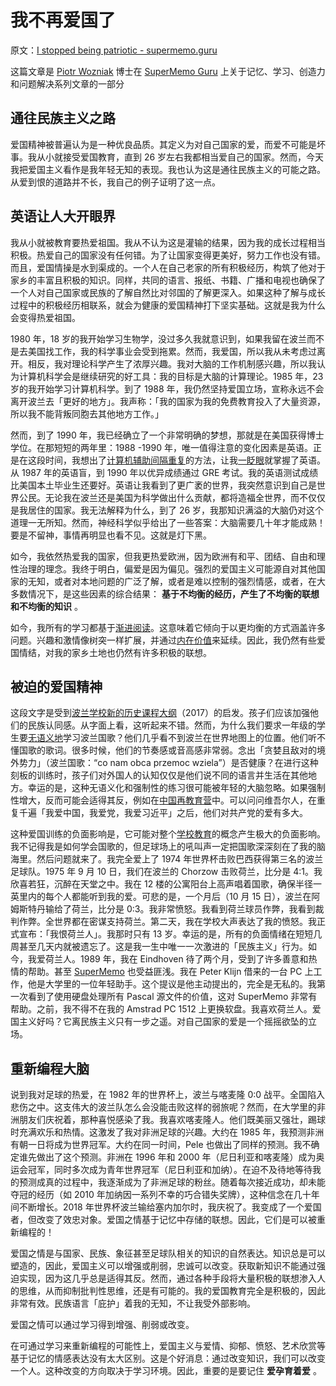 # 我不再爱国了

原文：[I stopped being patriotic - supermemo.guru](https://supermemo.guru/wiki/I_stopped_being_patriotic)

这篇文章是 [Piotr Wozniak](https://supermemo.guru/wiki/Piotr_Wozniak) 博士在 [SuperMemo Guru](https://supermemo.guru/wiki/SuperMemo_Guru) 上关于记忆、学习、创造力和问题解决系列文章的一部分

## 通往民族主义之路

爱国精神被普遍认为是一种优良品质。其定义为对自己国家的爱，而爱不可能是坏事。我从小就接受爱国教育，直到 26 岁左右我都相当爱自己的国家。然而，今天我把爱国主义看作是我年轻无知的表现。我也认为这是通往民族主义的可能之路。从爱到恨的道路并不长，我自己的例子证明了这一点。

## 英语让人大开眼界

我从小就被教育要热爱祖国。我从不认为这是灌输的结果，因为我的成长过程相当积极。热爱自己的国家没有任何错。为了让国家变得更美好，努力工作也没有错。而且，爱国情操是水到渠成的。一个人在自己老家的所有积极经历，构筑了他对于家乡的丰富且积极的知识。同样，共同的语言、报纸、书籍、广播和电视也确保了一个人对自己国家或民族的了解自然比对邻国的了解更深入。如果这种了解与成长过程中的积极经历相联系，就会为健康的爱国精神打下坚实基础。这就是我为什么会变得热爱祖国。

1980 年，18 岁的我开始学习生物学，没过多久我就意识到，如果我留在波兰而不是去美国找工作，我的科学事业会受到拖累。然而，我爱国，所以我从未考虑过离开。相反，我对理论科学产生了浓厚兴趣。我对大脑的工作机制感兴趣，所以我认为计算机科学会是继续研究的好工具：我的目标是大脑的计算理论。1985 年，23 岁的我开始学习计算机科学。到了 1988 年，我仍然坚持爱国立场，宣称永远不会离开波兰去「更好的地方」。我声称：「我的国家为我的免费教育投入了大量资源，所以我不能背叛同胞去其他地方工作。」

然而，到了 1990 年，我已经确立了一个非常明确的梦想，那就是在美国获得博士学位。在那短短的两年里：1988 -1990 年，唯一值得注意的变化因素是英语。正是在这段时间，我想出了[计算机辅助间隔重复](https://supermemo.guru/wiki/Computational_spaced_repetition)的方法，让我[一眨眼](https://supermemo.guru/wiki/Schools_are_useless_in_teaching_English)就掌握了英语。从 1987 年的英语盲，到 1990 年以优异成绩通过 GRE 考试。我的英语测试成绩比美国本土毕业生还要好。英语让我看到了更广袤的世界，我突然意识到自己是世界公民。无论我在波兰还是美国为科学做出什么贡献，都将造福全世界，而不仅仅是我居住的国家。我无法解释为什么，到了 26 岁，我那知识满溢的大脑仍对这个道理一无所知。然而，神经科学似乎给出了一些答案：大脑需要几十年才能成熟！要是不留神，事情再明显也看不见。这就是灯下黑。

如今，我依然热爱我的国家，但我更热爱欧洲，因为欧洲有和平、团结、自由和理性治理的理念。我终于明白，偏爱是因为偏见。强烈的爱国主义可能源自对其他国家的无知，或者对本地问题的广泛了解，或者是难以控制的强烈情感，或者，在大多数情况下，是这些因素的综合结果： **基于不均衡的经历，产生了不均衡的联想和不均衡的知识** 。

如今，我所有的学习都基于[渐进阅读](https://supermemo.guru/wiki/Incremental_reading)。这意味着它倾向于以更均衡的方式涵盖许多问题。兴趣和激情像树突一样扩展，并通过[内在价值](https://supermemo.guru/wiki/Knowledge_valuation_network)来延续。因此，我仍然有些爱国情结，对我的家乡土地也仍然有许多积极的联想。

## 被迫的爱国精神

这段文字是受到[波兰学校新的历史课程大纲](https://supermemo.guru/wiki/History_curriculum_can_shape_nationalist_attitudes)（2017）的启发。孩子们应该加强他们的民族认同感。从字面上看，这听起来不错。然而，为什么我们要求一年级的学生要[无语义地](https://supermemo.guru/wiki/Asemantic_learning)学习波兰国歌？他们几乎看不到波兰在世界地图上的位置。他们听不懂国歌的歌词。很多时候，他们的节奏感或音高感非常弱。念出「贪婪且敌对的境外势力」（波兰国歌：“co nam obca przemoc wziela”）是否健康？在进行这种刻板的训练时，孩子们对外国人的认知仅仅是他们说不同的语言并生活在其他地方。幸运的是，这种无语义化和强制性的练习很可能被年轻的大脑忽略。如果强制性增大，反而可能会适得其反，例如在[中国再教育营](https://en.wikipedia.org/wiki/Re-education_through_labor)中。可以问问维吾尔人，在重复千遍「我爱中国，我爱党，我爱习近平」之后，他们对共产党的爱有多大。

这种爱国训练的负面影响是，它可能对整个[学校教育](https://supermemo.guru/wiki/Schooling)的概念产生极大的负面影响。我不记得我是如何学会国歌的，但足球场上的吼叫声一定把国歌深深刻在了我的脑海里。然后问题就来了。我完全爱上了 1974 年世界杯击败巴西获得第三名的波兰足球队。1975 年 9 月 10 日，我们在波兰的 Chorzow 击败荷兰，比分是 4:1。我欣喜若狂，沉醉在天堂之中。我在 12 楼的公寓阳台上高声唱着国歌，确保半径一英里内的每个人都能听到我的爱。可悲的是，一个月后（10 月 15 日），波兰在阿姆斯特丹输给了荷兰，比分是 0:3。我非常愤怒。我看到荷兰球员作弊，我看到裁判作弊。全世界都在密谋支持荷兰。第二天，我在学校大声表达了我的愤怒。我正式宣布：「我恨荷兰人」。我那时只有 13 岁。幸运的是，所有的负面情绪在短短几周甚至几天内就被遗忘了。这是我一生中唯一一次激进的「民族主义」行为。如今，我爱荷兰人。1989 年，我在 Eindhoven 待了两个月，受到了许多善意和热情的帮助。甚至 [SuperMemo](https://supermemo.guru/wiki/SuperMemo) 也受益匪浅。我在 Peter Klijn 借来的一台 PC 上工作，他是大学里的一位年轻助手。这个提议是他主动提出的，完全是无私的。我第一次看到了使用硬盘处理所有 Pascal 源文件的价值，这对 SuperMemo 非常有帮助。之前，我不得不在我的 Amstrad PC 1512 上更换软盘。我喜欢荷兰人。爱国主义好吗？它离民族主义只有一步之遥。对自己国家的爱是一个摇摇欲坠的立场。

## 重新编程大脑

说到我对足球的热爱，在 1982 年的世界杯上，波兰与喀麦隆 0:0 战平。全国陷入悲伤之中。这支伟大的波兰队怎么会没能击败这样的弱旅呢？然而，在大学里的非洲朋友们庆祝着，那种喜悦感染了我。我喜欢喀麦隆人。他们既美丽又强壮，踢球时充满欢乐和热情。这激发了我对非洲足球的兴趣。大约在 1985 年，我预测非洲有朝一日将成为世界冠军。大约在同一时间，Pele 也做出了同样的预测。我不确定谁先做出了这个预测。非洲在 1996 年和 2000 年（尼日利亚和喀麦隆）成为奥运会冠军，同时多次成为青年世界冠军（尼日利亚和加纳）。在迫不及待地等待我的预测成真的过程中，我逐渐成为了非洲足球的粉丝。随着每次接近成功，却未能夺冠的经历（如 2010 年加纳因一系列不幸的巧合错失奖牌），这种信念在几十年间不断增长。2018 年世界杯波兰输给塞内加尔时，我庆祝了。我变成了一个爱国者，但改变了效忠对象。爱国之情基于记忆中存储的联想。因此，它们是可以被重新编程的！

爱国之情是与国家、民族、象征甚至足球队相关的知识的自然表达。知识总是可以塑造的，因此，爱国主义可以增强或削弱，忠诚可以改变。获取新知识不能通过强迫实现，因为这几乎总是适得其反。然而，通过各种手段将大量积极的联想渗入人的思维，从而抑制批判性思维，还是有可能的。我的爱国教育完全是积极的，因此非常有效。民族语言「庇护」着我的无知，不让我受外部影响。

爱国之情可以通过学习得到增强、削弱或改变。

在可通过学习来重新编程的可能性上，爱国主义与爱情、抑郁、愤怒、艺术欣赏等基于记忆的情感表达没有太大区别。这是个好消息：通过改变知识，我们可以改变一个人。这种改变的方向取决于学习环境。因此，重要的是要记住 **爱孕育着爱** 。